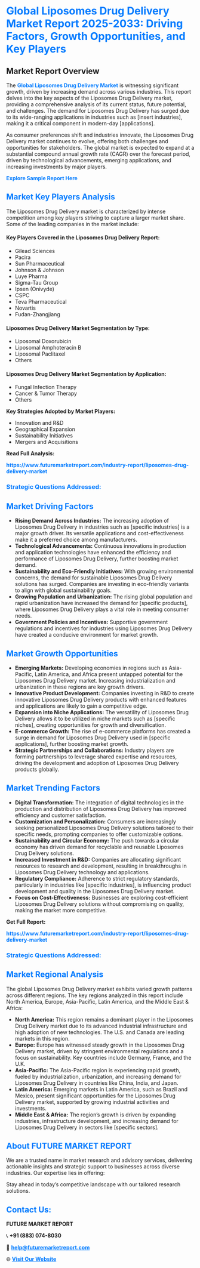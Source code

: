 <h1 style="color: #007BFF;">Global Liposomes Drug Delivery Market Report 2025-2033: Driving Factors, Growth Opportunities, and Key Players</h1>

<section id="overview">
<h2>Market Report Overview</h2>
<p>The <a href="https://www.futuremarketreport.com/industry-report/liposomes-drug-delivery-market" style="color: #007BFF; text-decoration: none;"><strong>Global Liposomes Drug Delivery Market</strong></a> is witnessing significant growth, driven by increasing demand across various industries. This report delves into the key aspects of the Liposomes Drug Delivery market, providing a comprehensive analysis of its current status, future potential, and challenges. The demand for Liposomes Drug Delivery has surged due to its wide-ranging applications in industries such as [insert industries], making it a critical component in modern-day [applications].</p>
<p>As consumer preferences shift and industries innovate, the Liposomes Drug Delivery market continues to evolve, offering both challenges and opportunities for stakeholders. The global market is expected to expand at a substantial compound annual growth rate (CAGR) over the forecast period, driven by technological advancements, emerging applications, and increasing investments by major players.</p>
</section>

<section id="overview">
<p><a href="https://www.futuremarketreport.com/request-sample/reportId=28236" style="color: #007BFF; text-decoration: none;"><strong>Explore Sample Report Here</strong></a></p>
</section>

<section id="key-players">
<h2 style="color: #007BFF;">Market Key Players Analysis</h2>
<p>The Liposomes Drug Delivery market is characterized by intense competition among key players striving to capture a larger market share. Some of the leading companies in the market include:</p>
<h4>Key Players Covered in the Liposomes Drug Delivery Report:</h4>
<ul><li>Gilead Sciences</li><li>Pacira</li><li>Sun Pharmaceutical</li><li>Johnson &amp; Johnson</li><li>Luye Pharma</li><li>Sigma-Tau Group</li><li>Ipsen (Onivyde)</li><li>CSPC</li><li>Teva Pharmaceutical</li><li>Novartis</li><li>Fudan-Zhangjiang</li></ul>
<h4>Liposomes Drug Delivery Market Segmentation by Type:</h4>
<ul><li>Liposomal Doxorubicin</li><li>Liposomal Amphoteracin B</li><li>Liposomal Paclitaxel</li><li>Others</li></ul>

<h4>Liposomes Drug Delivery Market Segmentation by Application:</h4>
<ul><li>Fungal Infection Therapy</li><li>Cancer &amp; Tumor Therapy</li><li>Others</li></ul>
<p><strong>Key Strategies Adopted by Market Players:</strong></p>
<ul>
<li>Innovation and R&D</li>
<li>Geographical Expansion</li>
<li>Sustainability Initiatives</li>
<li>Mergers and Acquisitions</li>
</ul>
</section>

<section>
<p><strong>Read Full Analysis: </strong></p><a href="https://www.futuremarketreport.com/industry-report/liposomes-drug-delivery-market" style="color: #007BFF; text-decoration: none;"><strong>https://www.futuremarketreport.com/industry-report/liposomes-drug-delivery-market</strong></a>
<h3 style="color: #007BFF;">Strategic Questions Addressed:</h3>
</section>

<section id="driving-factors">
<h2 style="color: #007BFF;">Market Driving Factors</h2>
<ul>
<li><strong>Rising Demand Across Industries:</strong> The increasing adoption of Liposomes Drug Delivery in industries such as [specific industries] is a major growth driver. Its versatile applications and cost-effectiveness make it a preferred choice among manufacturers.</li>
<li><strong>Technological Advancements:</strong> Continuous innovations in production and application technologies have enhanced the efficiency and performance of Liposomes Drug Delivery, further boosting market demand.</li>
<li><strong>Sustainability and Eco-Friendly Initiatives:</strong> With growing environmental concerns, the demand for sustainable Liposomes Drug Delivery solutions has surged. Companies are investing in eco-friendly variants to align with global sustainability goals.</li>
<li><strong>Growing Population and Urbanization:</strong> The rising global population and rapid urbanization have increased the demand for [specific products], where Liposomes Drug Delivery plays a vital role in meeting consumer needs.</li>
<li><strong>Government Policies and Incentives:</strong> Supportive government regulations and incentives for industries using Liposomes Drug Delivery have created a conducive environment for market growth.</li>
</ul>
</section>

<section id="growth-opportunities">
<h2 style="color: #007BFF;">Market Growth Opportunities</h2>
<ul>
<li><strong>Emerging Markets:</strong> Developing economies in regions such as Asia-Pacific, Latin America, and Africa present untapped potential for the Liposomes Drug Delivery market. Increasing industrialization and urbanization in these regions are key growth drivers.</li>
<li><strong>Innovative Product Development:</strong> Companies investing in R&D to create innovative Liposomes Drug Delivery products with enhanced features and applications are likely to gain a competitive edge.</li>
<li><strong>Expansion into Niche Applications:</strong> The versatility of Liposomes Drug Delivery allows it to be utilized in niche markets such as [specific niches], creating opportunities for growth and diversification.</li>
<li><strong>E-commerce Growth:</strong> The rise of e-commerce platforms has created a surge in demand for Liposomes Drug Delivery used in [specific applications], further boosting market growth.</li>
<li><strong>Strategic Partnerships and Collaborations:</strong> Industry players are forming partnerships to leverage shared expertise and resources, driving the development and adoption of Liposomes Drug Delivery products globally.</li>
</ul>
</section>

<section id="trending-factors">
<h2 style="color: #007BFF;">Market Trending Factors</h2>
<ul>
<li><strong>Digital Transformation:</strong> The integration of digital technologies in the production and distribution of Liposomes Drug Delivery has improved efficiency and customer satisfaction.</li>
<li><strong>Customization and Personalization:</strong> Consumers are increasingly seeking personalized Liposomes Drug Delivery solutions tailored to their specific needs, prompting companies to offer customizable options.</li>
<li><strong>Sustainability and Circular Economy:</strong> The push towards a circular economy has driven demand for recyclable and reusable Liposomes Drug Delivery solutions.</li>
<li><strong>Increased Investment in R&D:</strong> Companies are allocating significant resources to research and development, resulting in breakthroughs in Liposomes Drug Delivery technology and applications.</li>
<li><strong>Regulatory Compliance:</strong> Adherence to strict regulatory standards, particularly in industries like [specific industries], is influencing product development and quality in the Liposomes Drug Delivery market.</li>
<li><strong>Focus on Cost-Effectiveness:</strong> Businesses are exploring cost-efficient Liposomes Drug Delivery solutions without compromising on quality, making the market more competitive.</li>
</ul>
</section>

<section>
<p><strong>Get Full Report: </strong></p><a href="https://www.futuremarketreport.com/industry-report/liposomes-drug-delivery-market" style="color: #007BFF; text-decoration: none;"><strong>https://www.futuremarketreport.com/industry-report/liposomes-drug-delivery-market</strong></a>
<h3 style="color: #007BFF;">Strategic Questions Addressed:</h3>
</section>


<section id="regional-analysis">
<h2 style="color: #007BFF;">Market Regional Analysis</h2>
<p>The global Liposomes Drug Delivery market exhibits varied growth patterns across different regions. The key regions analyzed in this report include North America, Europe, Asia-Pacific, Latin America, and the Middle East & Africa:</p>
<ul>
<li><strong>North America:</strong> This region remains a dominant player in the Liposomes Drug Delivery market due to its advanced industrial infrastructure and high adoption of new technologies. The U.S. and Canada are leading markets in this region.</li>
<li><strong>Europe:</strong> Europe has witnessed steady growth in the Liposomes Drug Delivery market, driven by stringent environmental regulations and a focus on sustainability. Key countries include Germany, France, and the U.K.</li>
<li><strong>Asia-Pacific:</strong> The Asia-Pacific region is experiencing rapid growth, fueled by industrialization, urbanization, and increasing demand for Liposomes Drug Delivery in countries like China, India, and Japan.</li>
<li><strong>Latin America:</strong> Emerging markets in Latin America, such as Brazil and Mexico, present significant opportunities for the Liposomes Drug Delivery market, supported by growing industrial activities and investments.</li>
<li><strong>Middle East & Africa:</strong> The region’s growth is driven by expanding industries, infrastructure development, and increasing demand for Liposomes Drug Delivery in sectors like [specific sectors].</li>
</ul>
</section>

<footer>
<h2 style="color: #007BFF;">About FUTURE MARKET REPORT</h2>
<p>We are a trusted name in market research and advisory services, delivering actionable insights and strategic support to businesses across diverse industries. Our expertise lies in offering:</p>

<p>Stay ahead in today’s competitive landscape with our tailored research solutions.</p>

<h2 style="color: #007BFF;">Contact Us:</h2>
<p><strong>FUTURE MARKET REPORT</strong></p>
<p>📞 <strong>+91 (883) 074-8030</strong></p>
<p>📧 <strong><a href="mailto:help@futuremarketreport.com" style="color: #007BFF;">help@futuremarketreport.com</a></strong></p>
<p>🌐 <strong><a href="https://www.futuremarketreport.com/" style="color: #007BFF;">Visit Our Website</a></strong></p>
</footer>